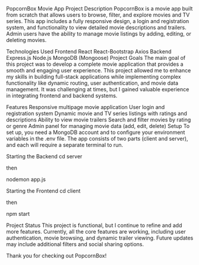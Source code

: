 PopcornBox Movie App
Project Description
PopcornBox is a movie app built from scratch that allows users to browse, filter, and explore movies and TV series. This app includes a fully responsive design, a login and registration system, and functionality to view detailed movie descriptions and trailers. Admin users have the ability to manage movie listings by adding, editing, or deleting movies.

Technologies Used
Frontend
React
React-Bootstrap
Axios
Backend
Express.js
Node.js
MongoDB (Mongoose)
Project Goals
The main goal of this project was to develop a complete movie application that provides a smooth and engaging user experience. This project allowed me to enhance my skills in building full-stack applications while implementing complex functionality like dynamic routing, user authentication, and movie data management. It was challenging at times, but I gained valuable experience in integrating frontend and backend systems.

Features
Responsive multipage movie application
User login and registration system
Dynamic movie and TV series listings with ratings and descriptions
Ability to view movie trailers
Search and filter movies by rating or genre
Admin panel for managing movie data (add, edit, delete)
Setup
To set up, you need a MongoDB account and to configure your environment variables in the .env file. The app consists of two parts (client and server), and each will require a separate terminal to run.

Starting the Backend
cd server

then

nodemon app.js

Starting the Frontend
cd client

then

npm start

Project Status
This project is functional, but I continue to refine and add more features. Currently, all the core features are working, including user authentication, movie browsing, and dynamic trailer viewing. Future updates may include additional filters and social sharing options.

Thank you for checking out PopcornBox!
